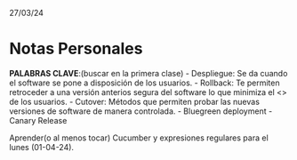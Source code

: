 27/03/24
# Notas Personales

**PALABRAS CLAVE**:(buscar en la primera clase)
	- Despliegue: Se da cuando el software se pone a disposición de los usuarios.
	- Rollback: Te permiten retroceder a una versión anterios segura del software lo que minimiza el <> de los usuarios.
	- Cutover: Métodos que permiten probar las nuevas versiones de software de manera controlada.
	- Bluegreen deployment
	- Canary Release
	
Aprender(o al menos tocar) Cucumber y expresiones regulares para el lunes (01-04-24).


